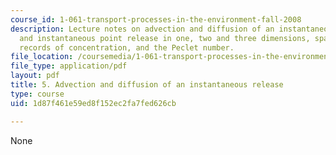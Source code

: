 ```yaml
---
course_id: 1-061-transport-processes-in-the-environment-fall-2008
description: Lecture notes on advection and diffusion of an instantaneous release,
  and instantaneous point release in one, two and three dimensions, spatial and temporal
  records of concentration, and the Peclet number.
file_location: /coursemedia/1-061-transport-processes-in-the-environment-fall-2008/1d87f461e59ed8f152ec2fa7fed626cb_advection.pdf
file_type: application/pdf
layout: pdf
title: 5. Advection and diffusion of an instantaneous release
type: course
uid: 1d87f461e59ed8f152ec2fa7fed626cb

---
```

None